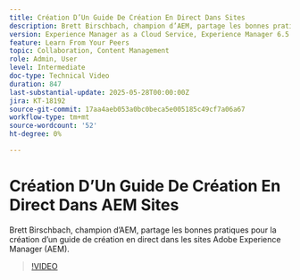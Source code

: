 ```yaml
---
title: Création D’Un Guide De Création En Direct Dans Sites
description: Brett Birschbach, champion d’AEM, partage les bonnes pratiques pour créer un guide de création en direct dans Adobe Experience Manager Sites
version: Experience Manager as a Cloud Service, Experience Manager 6.5
feature: Learn From Your Peers
topic: Collaboration, Content Management
role: Admin, User
level: Intermediate
doc-type: Technical Video
duration: 847
last-substantial-update: 2025-05-28T00:00:00Z
jira: KT-18192
source-git-commit: 17aa4aeb053a0bc0beca5e005185c49cf7a06a67
workflow-type: tm+mt
source-wordcount: '52'
ht-degree: 0%

---
```



# Création D’Un Guide De Création En Direct Dans AEM Sites

Brett Birschbach, champion d’AEM, partage les bonnes pratiques pour la création d’un guide de création en direct dans les sites Adobe Experience Manager (AEM).

>[!VIDEO](https://video.tv.adobe.com/v/3459572/?learn=on&enablevpops)

